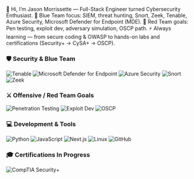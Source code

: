

👋 Hi, I’m Jason Morrissette — Full-Stack Engineer turned Cybersecurity Enthusiast.
🔹 Blue Team focus: SIEM, threat hunting, Snort, Zeek, Tenable, Azure Security, Microsoft Defender for Endpoint (MDE).
🔹 Red Team goals: Pen testing, exploit dev, adversary simulation, OSCP path.
⚡ Always learning — from secure coding & OWASP to hands-on labs and certifications (Security+ → CySA+ → OSCP).


### 🛡️ Security & Blue Team
![Tenable](https://img.shields.io/badge/Tenable-0095D9?style=for-the-badge&logo=tenable&logoColor=white)
![Microsoft Defender for Endpoint](https://img.shields.io/badge/MDE-0067B8?style=for-the-badge&logo=microsoft&logoColor=white)
![Azure Security](https://img.shields.io/badge/Azure_Security-0089D6?style=for-the-badge&logo=microsoftazure&logoColor=white)
![Snort](https://img.shields.io/badge/Snort-CC0000?style=for-the-badge&logo=snort&logoColor=white)
![Zeek](https://img.shields.io/badge/Zeek-2E3440?style=for-the-badge&logoColor=white)

### ⚔️ Offensive / Red Team Goals
![Penetration Testing](https://img.shields.io/badge/Pen--Testing-FF4F00?style=for-the-badge&logo=kalilinux&logoColor=white)
![Exploit Dev](https://img.shields.io/badge/Exploit_Dev-000000?style=for-the-badge&logo=hackaday&logoColor=white)
![OSCP](https://img.shields.io/badge/OSCP_Path-DA1F26?style=for-the-badge&logo=offensive-security&logoColor=white)

### 💻 Development & Tools
![Python](https://img.shields.io/badge/Python-3776AB?style=for-the-badge&logo=python&logoColor=white)
![JavaScript](https://img.shields.io/badge/JavaScript-F7DF1E?style=for-the-badge&logo=javascript&logoColor=black)
![Next.js](https://img.shields.io/badge/Next.js-000000?style=for-the-badge&logo=next.js&logoColor=white)
![Linux](https://img.shields.io/badge/Linux-FCC624?style=for-the-badge&logo=linux&logoColor=black)
![GitHub](https://img.shields.io/badge/GitHub-181717?style=for-the-badge&logo=github&logoColor=white)

### 🎓 Certifications In Progress
![CompTIA Security+](https://img.shields.io/badge/CompTIA_Security%2B-EE0000?style=for-the-badge&logo=comptia&logoColor=white)

<!--
**Jmorrissette1/jmorrissette1** is a ✨ _special_ ✨ repository because its `README.md` (this file) appears on your GitHub profile.

Here are some ideas to get you started:

- 🔭 I’m currently working on ...
- 🌱 I’m currently learning ...
- 👯 I’m looking to collaborate on ...
- 🤔 I’m looking for help with ...
- 💬 Ask me about ...
- 📫 How to reach me: ...
- 😄 Pronouns: ...
- ⚡ Fun fact: ...
-->
